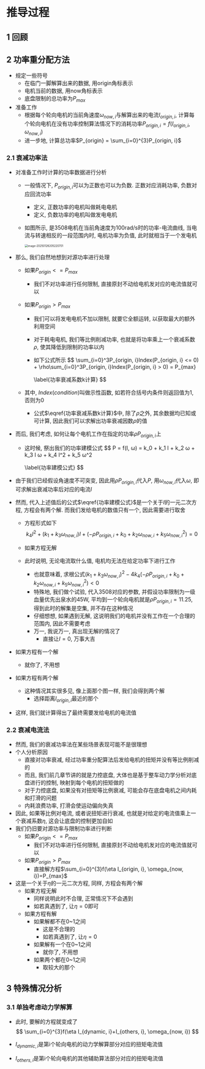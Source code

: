 # 推导过程

## 1 回顾

## 2 功率重分配方法

- 规定一些符号
  - 在临门一脚解算出来的数据, 用origin角标表示
  - 电机当前的数据, 用now角标表示
  - 底盘限制的总功率为$P_{max}$
- 准备工作
  - 根据每个轮向电机的当前角速度$\omega_{now, i}$与解算出来的电流$I_{origin, i}$, 计算每个轮向电机在没有功率控制算法情况下的消耗功率$P_{origin, i} = f(I_{origin, i}, \omega_{now, i})$
  - 进一步地, 计算总功率$P_{origin} = \sum_{i=0}^{3}P_{origin, i}$

### 2.1 衰减功率法

- 对准备工作时计算的功率数据进行分析

  - 一般情况下, $P_{origin, i}$可以为正数也可以为负数. 正数对应消耗功率, 负数对应回流功率

    - 定义, 正数功率的电机叫做耗电电机
    - 定义, 负数功率的电机叫做发电电机

  - 如图所示, 是3508电机在当前角速度为100rad/s时的功率-电流曲线, 当电流与转速相反的一段范围内时, 电机功率为负值, 此时就相当于一个发电机

    <img src="markdown.assets/1.png" alt="image-20250126205220701" style="zoom:50%;" />

- 那么, 我们自然地想到对源功率进行处理

  - 如果$P_{origin} <= P_{max}$

    - 我们不对功率进行任何限制, 直接原封不动给电机发对应的电流值就可以

  - 如果$P_{origin} > P_{max}$

    - 我们可以将发电电机不加以限制, 就要它全额运转, 以获取最大的额外利用空间

    - 对于耗电电机, 我们等比例削减功率, 也就是将功率乘上一个衰减系数$\rho$, 使其降低到限制的功率以内

    - 如下公式所示
      $$
      \sum_{i=0}^3P_{origin, i}Index(P_{origin, i} <= 0) + \rho\sum_{i=0}^3P_{origin, i}Index(P_{origin, i} > 0) = P_{max}
      
      \label{功率衰减系数k计算}
      $$

  - 其中, $Index(condition)$叫做示性函数, 如若符合括号内条件则返回值为1, 否则为0
    
    - 公式$\eqref{功率衰减系数k计算}$中, 除了$\rho$之外, 其余数据均已知或可计算, 因此我们可以求解出功率衰减因数$\rho$的值
  
- 而后, 我们考虑, 如何让每个电机工作在指定的功率$\rho P_{origin, i}$上

  - 这时候, 祭出我们的功率建模公式
    $$
    P = f(I, ω) = k_0 + k_1 I + k_2 ω + k_3 I ω + k_4 I^2 + k_5 ω^2
    
    \label{功率建模公式}
    $$
  
  
  
- 由于我们已经假设角速度不可突变, 因此用$\rho P_{origin, i}$代入$P$, 用$\omega_{now, i}$代入$\omega$, 即可求解出衰减功率后对应的电流$I$
  
- 然而, 代入上述值后的公式$\eqref{功率建模公式}$是一个关于$I$的一元二次方程, 方程会有两个解. 而我们发给电机的数值只有一个, 因此需要进行取舍

  - 方程形式如下
    $$
    k_4 I^2 + (k_1 + k_3 \omega_{now, i}) I + (-\rho P_{origin, i} + k_0 + k_2 \omega_{now, i} + k_5 \omega_{now, i}^2) = 0
    $$
    
  - 如果方程无解
  
  - 此时说明, 无论电流取什么值, 电机均无法在给定功率下进行工作
    - 也就意味着, 求根公式$(k_1 + k_3 \omega_{now, i})^2 - 4 k_4 (-\rho P_{origin, i} + k_0 + k_2 \omega_{now, i} + k_5 \omega_{now, i}^2) < 0$
    - 特殊地, 我们做个试验, 代入3508对应的参数, 并假设功率限制为一级血量优先出泉水的45W, 平均到一个轮向电机就是$\rho P_{origin, i} = 11.25$, 得到此时的解集是空集, 并不存在这种情况
    - 仔细想想, 如果遇到无解, 这说明我们的电机并没有工作在一个合理的范围内, 因此不需要考虑
    - 万一, 我说万一, 真出现无解的情况了
      - 直接让$I = 0$, 万事大吉
  
- 如果方程有一个解
  
  - 就你了, 不用想
  
- 如果方程有两个解
  
  - 这种情况其实很多见, 像上面那个图一样, 我们会得到两个解
    - 选择距离$I_{origin, i}$最近的那个
  
- 这样, 我们就计算得出了最终需要发给电机的电流值

### 2.2 衰减电流法

- 然而, 我们的衰减功率法在某些场景表现可能不是很理想
- 个人分析原因
  - 直接对功率衰减, 经过功率重分配算法后发给电机的扭矩并没有等比例削减的
  - 而且, 我们前几章节讲的就是力控底盘, 大体也是基于整车动力学分析对底盘进行的控制, 映射到每个电机的扭矩做的
  - 对于力控底盘, 如果没有对扭矩等比例衰减, 可能会存在底盘电机之间内耗和打滑的问题
  - 内耗浪费功率, 打滑会使运动偏向失真
- 因此, 如果等比例对电流, 或者说扭矩进行衰减, 也就是对给定的电流值乘上一个衰减系数$\eta$, 这会让底盘的控制更加自如
- 我们仍旧要对源功率与限制功率进行判断
  - 如果$P_{origin} <= P_{max}$
    - 我们不对功率进行任何限制, 直接原封不动给电机发对应的电流值就可以
  - 如果$P_{origin} > P_{max}$
    - 直接解方程$\sum_{i=0}^{3}f(\eta I_{origin, i}, \omega_{now, i})=P_{max}$
- 这是一个关于$\eta$的一元二次方程, 同样, 方程会有两个解
  - 如果方程无解
    - 同样说明此时不合理, 正常情况下不会遇到
    - 如若真遇到了, 让$\eta=0$即可
  - 如果方程有解
    - 如果解都不在0~1之间
      - 这是不合理的
      - 如若真遇到了, 让$\eta=0$
    - 如果解有一个在0~1之间
      - 就你了, 不用想
    - 如果两个都在0~1之间
      - 取较大的那个

## 3 特殊情况分析

### 3.1 单独考虑动力学解算

- 此时, 要解的方程就变成了
  $$
  \sum_{i=0}^{3}f(\eta I_{dynamic, i}+I_{others, i}, \omega_{now, i})
  $$

- $I_{dynamic, i}$是第i个轮向电机的动力学解算部分对应的扭矩电流值

- $I_{others, i}$是第i个轮向电机的其他辅助算法部分对应的扭矩电流值